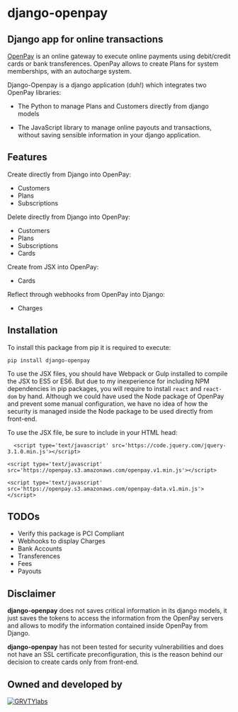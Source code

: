 django-openpay
==============

Django app for online transactions
----------------------------------

[OpenPay](http://www.openpay.mx/en/) is an online gateway to execute online
payments using debit/credit cards or bank transferences. OpenPay allows to
create Plans for system memberships, with an autocharge system.

Django-Openpay is a django application (duh!) which integrates two OpenPay
libraries:

*   The Python to manage Plans and Customers directly from django models

*   The JavaScript library to manage online payouts and transactions, without
saving sensible information in your django application.

Features
--------

Create directly from Django into OpenPay:

*   Customers
*   Plans
*   Subscriptions

Delete directly from Django into OpenPay:

*   Customers
*   Plans
*   Subscriptions
*   Cards

Create from JSX into OpenPay:

*   Cards

Reflect through webhooks from OpenPay into Django:

*   Charges

Installation
------------

To install this package from pip it is required to execute:

`pip install django-openpay`

To use the JSX files, you should have Webpack or Gulp installed to compile the
JSX to ES5 or ES6. But due to my inexperience for including NPM dependencies
in pip packages, you will require to install `react` and `react-dom` by
hand. Although we could have used the Node package of OpenPay and prevent some
manual configuration, we have no idea of how the security is managed inside
the Node package to be used directly from front-end.

To use the JSX file, be sure to include in your HTML head:

`  <script type='text/javascript' src='https://code.jquery.com/jquery-3.1.0.min.js'></script>`

`<script type='text/javascript' src='https://openpay.s3.amazonaws.com/openpay.v1.min.js'></script>`

`<script type='text/javascript' src='https://openpay.s3.amazonaws.com/openpay-data.v1.min.js'></script>`

TODOs
-----

*   Verify this package is PCI Compliant
*   Webhooks to display Charges
*   Bank Accounts
*   Transferences
*   Fees
*   Payouts

Disclaimer
---------

**django-openpay** does not saves critical information in its django models,
it just saves the tokens to access the information from the OpenPay servers
and allows to modify the information contained inside OpenPay from Django.

**django-openpay** has not been tested for security vulnerabilities and does
not have an SSL certificate preconfiguration, this is the reason behind our
decision to create cards only from front-end.

Owned and developed by
--------

[![GRVTYlabs][logo]](www.grvtylabs.com)

[logo]: https://github.com/letops/django-openpay/blob/master/logo.png?raw=true "GRVTYlabs"
